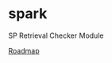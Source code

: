# spark
SP Retrieval Checker Module

[Roadmap](https://pl-strflt.notion.site/SPARK-Roadmap-ac729c11c49b409fbec54751d1bc6c8a)
